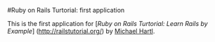 #Ruby on Rails Turtorial: first application

This is the first application for [*Ruby on Rails Turtorial: Learn Rails by Example*] (http://railstutorial.org/) by [Michael Hartl](http://Michaelhartl.com).
